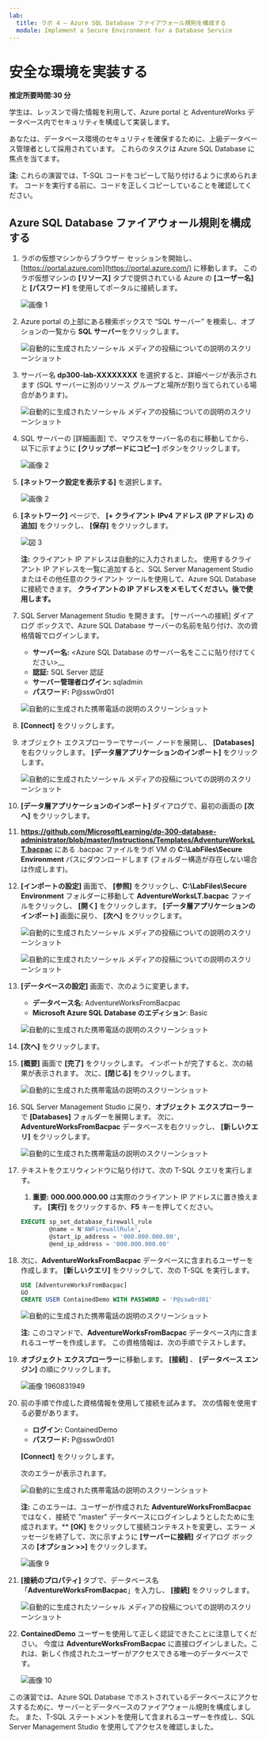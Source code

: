 ```yaml
---
lab:
  title: ラボ 4 – Azure SQL Database ファイアウォール規則を構成する
  module: Implement a Secure Environment for a Database Service
---
```


# 安全な環境を実装する

**推定所要時間:30 分**

学生は、レッスンで得た情報を利用して、Azure portal と AdventureWorks データベース内でセキュリティを構成して実装します。

あなたは、データベース環境のセキュリティを確保するために、上級データベース管理者として採用されています。 これらのタスクは Azure SQL Database に焦点を当てます。

**注:** これらの演習では、T-SQL コードをコピーして貼り付けるように求められます。 コードを実行する前に、コードを正しくコピーしていることを確認してください。

## Azure SQL Database ファイアウォール規則を構成する

1. ラボの仮想マシンからブラウザー セッションを開始し、[https://portal.azure.com](https://portal.azure.com/) に移動します。 このラボ仮想マシンの **[リソース]** タブで提供されている Azure の **[ユーザー名]** と **[パスワード]** を使用してポータルに接続します。

    ![画像 1](../images/dp-300-module-01-lab-01.png)

1. Azure portal の上部にある検索ボックスで “SQL サーバー” を検索し、オプションの一覧から **SQL サーバー**をクリックします。

    ![自動的に生成されたソーシャル メディアの投稿についての説明のスクリーンショット](../images/dp-300-module-04-lab-1.png)

1. サーバー名 **dp300-lab-XXXXXXXX** を選択すると、詳細ページが表示されます (SQL サーバーに別のリソース グループと場所が割り当てられている場合があります)。

    ![自動的に生成されたソーシャル メディアの投稿についての説明のスクリーンショット](../images/dp-300-module-04-lab-2.png)

1. SQL サーバーの [詳細画面] で、マウスをサーバー名の右に移動してから、以下に示すように **[クリップボードにコピー]** ボタンをクリックします。

    ![画像 2](../images/dp-300-module-04-lab-3.png)

1. **[ネットワーク設定を表示する]** を選択します。

    ![画像 2](../images/dp-300-module-04-lab-4.png)

1. **[ネットワーク]** ページで、 **[+ クライアント IPv4 アドレス (IP アドレス) の追加]** をクリックし、 **[保存]** をクリックします。

    ![図 3](../images/dp-300-module-04-lab-5.png)

    **注:** クライアント IP アドレスは自動的に入力されました。 使用するクライアント IP アドレスを一覧に追加すると、SQL Server Management Studio またはその他任意のクライアント ツールを使用して、Azure SQL Database に接続できます。 **クライアントの IP アドレスをメモしてください。後で使用します。**

1. SQL Server Management Studio を開きます。 [サーバーへの接続] ダイアログ ボックスで、Azure SQL Database サーバーの名前を貼り付け、次の資格情報でログインします。

    - **サーバー名:** &lt;Azure SQL Database のサーバー名をここに貼り付けてください&gt;__
    - **認証:** SQL Server 認証
    - **サーバー管理者ログイン:** sqladmin
    - **パスワード:** P@ssw0rd01

    ![自動的に生成された携帯電話の説明のスクリーンショット](../images/dp-300-module-04-lab-6.png)

1. **[Connect]** をクリックします。

1. オブジェクト エクスプローラーでサーバー ノードを展開し、 **[Databases]** を右クリックします。 **[データ層アプリケーションのインポート]** をクリックします。

    ![自動的に生成されたソーシャル メディアの投稿についての説明のスクリーンショット](../images/dp-300-module-04-lab-7.png)

1. **[データ層アプリケーションのインポート]** ダイアログで、最初の画面の **[次へ]** をクリックします。

1. **https://github.com/MicrosoftLearning/dp-300-database-administrator/blob/master/Instructions/Templates/AdventureWorksLT.bacpac** にある .bacpac ファイルをラボ VM の **C:\LabFiles\Secure Environment** パスにダウンロードします (フォルダー構造が存在しない場合は作成します)。

1. **[インポートの設定]** 画面で、 **[参照]** をクリックし、**C:\LabFiles\Secure Environment** フォルダーに移動して **AdventureWorksLT.bacpac** ファイルをクリックし、 **[開く]** をクリックします。 **[データ層アプリケーションのインポート]** 画面に戻り、 **[次へ]** をクリックします。

    ![自動的に生成されたソーシャル メディアの投稿についての説明のスクリーンショット](../images/dp-300-module-04-lab-8.png)

    ![自動的に生成されたソーシャル メディアの投稿についての説明のスクリーンショット](../images/dp-300-module-04-lab-9.png)

1. **[データベースの設定]** 画面で、次のように変更します。

    - **データベース名:** AdventureWorksFromBacpac
    - **Microsoft Azure SQL Database のエディション**: Basic

    ![自動的に生成された携帯電話の説明のスクリーンショット](../images/dp-300-module-04-lab-10.png)

1. **[次へ]** をクリックします。

1. **[概要]** 画面で **[完了]** をクリックします。 インポートが完了すると、次の結果が表示されます。 次に、**[閉じる]** をクリックします。

    ![自動的に生成された携帯電話の説明のスクリーンショット](../images/dp-300-module-04-lab-11.png)

1. SQL Server Management Studio に戻り、**オブジェクト エクスプローラー**で **[Databases]** フォルダーを展開します。 次に、**AdventureWorksFromBacpac** データベースを右クリックし、 **[新しいクエリ]** をクリックします。

    ![自動的に生成された携帯電話の説明のスクリーンショット](../images/dp-300-module-04-lab-12.png)

1. テキストをクエリウィンドウに貼り付けて、次の T-SQL クエリを実行します。
    1. **重要:** **000.000.000.00** は実際のクライアント IP アドレスに置き換えます。 **[実行]** をクリックするか、**F5** キーを押してください。

    ```sql
    EXECUTE sp_set_database_firewall_rule 
            @name = N'AWFirewallRule',
            @start_ip_address = '000.000.000.00', 
            @end_ip_address = '000.000.000.00'
    ```

1. 次に、**AdventureWorksFromBacpac** データベースに含まれるユーザーを作成します。 **[新しいクエリ]** をクリックして、次の T-SQL を実行します。

    ```sql
    USE [AdventureWorksFromBacpac]
    GO
    CREATE USER ContainedDemo WITH PASSWORD = 'P@ssw0rd01'
    ```

    ![自動的に生成された携帯電話の説明のスクリーンショット](../images/dp-300-module-04-lab-13.png)

    **注:** このコマンドで、**AdventureWorksFromBacpac** データベース内に含まれるユーザーを作成します。 この資格情報は、次の手順でテストします。

1. **オブジェクト エクスプローラー**に移動します。 **[接続]** 、 **[データベース エンジン]** の順にクリックします。

    ![画像 1960831949](../images/dp-300-module-04-lab-14.png)

1. 前の手順で作成した資格情報を使用して接続を試みます。 次の情報を使用する必要があります。

    - **ログイン:** ContainedDemo
    - **パスワード:** P@ssw0rd01

     **[Connect]** をクリックします。

     次のエラーが表示されます。

    ![自動的に生成された携帯電話の説明のスクリーンショット](../images/dp-300-module-04-lab-15.png)

    **注:** このエラーは、ユーザーが作成された **AdventureWorksFromBacpac** ではなく、接続で "master" データベースにログインしようとしたために生成されます。** **[OK]** をクリックして接続コンテキストを変更し、エラー メッセージを終了して、次に示すように **[サーバーに接続]** ダイアログ ボックスの **[オプション >>]** をクリックします。

    ![画像 9](../images/dp-300-module-04-lab-16.png)

1. **[接続のプロパティ]** タブで、データベース名「**AdventureWorksFromBacpac**」を入力し、 **[接続]** をクリックします。

    ![自動的に生成されたソーシャル メディアの投稿についての説明のスクリーンショット](../images/dp-300-module-04-lab-17.png)

1. **ContainedDemo** ユーザーを使用して正しく認証できたことに注意してください。 今度は **AdventureWorksFromBacpac** に直接ログインしました。これは、新しく作成されたユーザーがアクセスできる唯一のデータベースです。

    ![画像 10](../images/dp-300-module-04-lab-18.png)

この演習では、Azure SQL Database でホストされているデータベースにアクセスするために、サーバーとデータベースのファイアウォール規則を構成しました。 また、T-SQL ステートメントを使用して含まれるユーザーを作成し、SQL Server Management Studio を使用してアクセスを確認しました。
